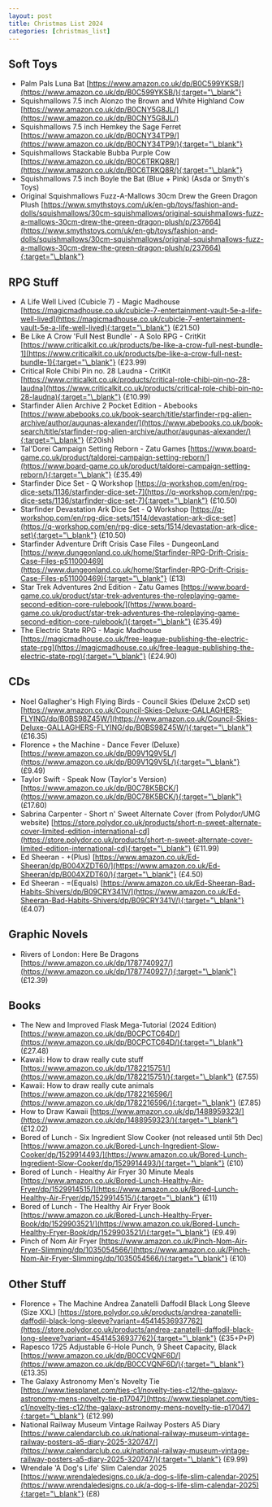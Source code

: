 ```yaml
---
layout: post
title: Christmas List 2024
categories: [christmas_list]
---
```


## Soft Toys

- Palm Pals Luna Bat [https://www.amazon.co.uk/dp/B0C599YKSB/](https://www.amazon.co.uk/dp/B0C599YKSB/){:target="\_blank"}
- Squishmallows 7.5 inch Alonzo the Brown and White Highland Cow [https://www.amazon.co.uk/dp/B0CNY5G8JL/](https://www.amazon.co.uk/dp/B0CNY5G8JL/)
- Squishmallows 7.5 inch Hemkey the Sage Ferret [https://www.amazon.co.uk/dp/B0CNY34TP9/](https://www.amazon.co.uk/dp/B0CNY34TP9/){:target="\_blank"}
- Squishmallows Stackable Bubba Purple Cow [https://www.amazon.co.uk/dp/B0C6TRKQ8R/](https://www.amazon.co.uk/dp/B0C6TRKQ8R/){:target="\_blank"}
- Squishmallows 7.5 inch Boyle the Bat (Blue + Pink) (Asda or Smyth's Toys)
- Original Squishmallows Fuzz-A-Mallows 30cm Drew the Green Dragon Plush [https://www.smythstoys.com/uk/en-gb/toys/fashion-and-dolls/squishmallows/30cm-squishmallows/original-squishmallows-fuzz-a-mallows-30cm-drew-the-green-dragon-plush/p/237664](https://www.smythstoys.com/uk/en-gb/toys/fashion-and-dolls/squishmallows/30cm-squishmallows/original-squishmallows-fuzz-a-mallows-30cm-drew-the-green-dragon-plush/p/237664){:target="\_blank"}

## RPG Stuff

- A Life Well Lived (Cubicle 7) - Magic Madhouse [https://magicmadhouse.co.uk/cubicle-7-entertainment-vault-5e-a-life-well-lived](https://magicmadhouse.co.uk/cubicle-7-entertainment-vault-5e-a-life-well-lived){:target="\_blank"} (£21.50)
- Be Like A Crow 'Full Nest Bundle' - A Solo RPG - CritKit [https://www.criticalkit.co.uk/products/be-like-a-crow-full-nest-bundle-1](https://www.criticalkit.co.uk/products/be-like-a-crow-full-nest-bundle-1){:target="\_blank"} (£23.99)
- Critical Role Chibi Pin no. 28 Laudna - CritKit [https://www.criticalkit.co.uk/products/critical-role-chibi-pin-no-28-laudna](https://www.criticalkit.co.uk/products/critical-role-chibi-pin-no-28-laudna){:target="\_blank"} (£10.99)
- Starfinder Alien Archive 2 Pocket Edition - Abebooks [https://www.abebooks.co.uk/book-search/title/starfinder-rpg-alien-archive/author/augunas-alexander/](https://www.abebooks.co.uk/book-search/title/starfinder-rpg-alien-archive/author/augunas-alexander/){:target="\_blank"} (£20ish)
- Tal'Dorei Campaign Setting Reborn - Zatu Games [https://www.board-game.co.uk/product/taldorei-campaign-setting-reborn/](https://www.board-game.co.uk/product/taldorei-campaign-setting-reborn/){:target="\_blank"} (£35.49)
- Starfinder Dice Set - Q Workshop [https://q-workshop.com/en/rpg-dice-sets/1136/starfinder-dice-set-7](https://q-workshop.com/en/rpg-dice-sets/1136/starfinder-dice-set-7){:target="\_blank"} (£10.50)
- Starfinder Devastation Ark Dice Set - Q Workshop [https://q-workshop.com/en/rpg-dice-sets/1514/devastation-ark-dice-set](https://q-workshop.com/en/rpg-dice-sets/1514/devastation-ark-dice-set){:target="\_blank"} (£10.50)
- Starfinder Adventure Drift Crisis Case Files - DungeonLand [https://www.dungeonland.co.uk/home/Starfinder-RPG-Drift-Crisis-Case-Files-p511000469](https://www.dungeonland.co.uk/home/Starfinder-RPG-Drift-Crisis-Case-Files-p511000469){:target="\_blank"} (£13)
- Star Trek Adventures 2nd Edition - Zatu Games [https://www.board-game.co.uk/product/star-trek-adventures-the-roleplaying-game-second-edition-core-rulebook/](https://www.board-game.co.uk/product/star-trek-adventures-the-roleplaying-game-second-edition-core-rulebook/){:target="\_blank"} (£35.49)
- The Electric State RPG - Magic Madhouse [https://magicmadhouse.co.uk/free-league-publishing-the-electric-state-rpg](https://magicmadhouse.co.uk/free-league-publishing-the-electric-state-rpg){:target="\_blank"} (£24.90)

## CDs

- Noel Gallagher's High Flying Birds - Council Skies (Deluxe 2xCD set) [https://www.amazon.co.uk/Council-Skies-Deluxe-GALLAGHERS-FLYING/dp/B0BS98Z45W/](https://www.amazon.co.uk/Council-Skies-Deluxe-GALLAGHERS-FLYING/dp/B0BS98Z45W/){:target="\_blank"} (£16.35)
- Florence + the Machine - Dance Fever (Deluxe) [https://www.amazon.co.uk/dp/B09V1Q9V5L/](https://www.amazon.co.uk/dp/B09V1Q9V5L/){:target="\_blank"} (£9.49)
- Taylor Swift - Speak Now (Taylor's Version) [https://www.amazon.co.uk/dp/B0C78K5BCK/](https://www.amazon.co.uk/dp/B0C78K5BCK/){:target="\_blank"} (£17.60)
- Sabrina Carpenter - Short n' Sweet Alternate Cover (from Polydor/UMG website) [https://store.polydor.co.uk/products/short-n-sweet-alternate-cover-limited-edition-international-cd](https://store.polydor.co.uk/products/short-n-sweet-alternate-cover-limited-edition-international-cd){:target="\_blank"} (£11.99)
- Ed Sheeran - +(Plus) [https://www.amazon.co.uk/Ed-Sheeran/dp/B004XZDT60/](https://www.amazon.co.uk/Ed-Sheeran/dp/B004XZDT60/){:target="\_blank"} (£4.50)
- Ed Sheeran - =(Equals) [https://www.amazon.co.uk/Ed-Sheeran-Bad-Habits-Shivers/dp/B09CRY341V/](https://www.amazon.co.uk/Ed-Sheeran-Bad-Habits-Shivers/dp/B09CRY341V/){:target="\_blank"} (£4.07)

## Graphic Novels

- Rivers of London: Here Be Dragons [https://www.amazon.co.uk/dp/1787740927/](https://www.amazon.co.uk/dp/1787740927/){:target="\_blank"} (£12.39)

## Books

- The New and Improved Flask Mega-Tutorial (2024 Edition) [https://www.amazon.co.uk/dp/B0CPCTC64D/](https://www.amazon.co.uk/dp/B0CPCTC64D/){:target="\_blank"} (£27.48)
- Kawaii: How to draw really cute stuff [https://www.amazon.co.uk/dp/1782215751/](https://www.amazon.co.uk/dp/1782215751/){:target="\_blank"} (£7.55)
- Kawaii: How to draw really cute animals [https://www.amazon.co.uk/dp/1782216596/](https://www.amazon.co.uk/dp/1782216596/){:target="\_blank"} (£7.85)
- How to Draw Kawaii [https://www.amazon.co.uk/dp/1488959323/](https://www.amazon.co.uk/dp/1488959323/){:target="\_blank"} (£12.02)
- Bored of Lunch - Six Ingredient Slow Cooker (not released until 5th Dec) [https://www.amazon.co.uk/Bored-Lunch-Ingredient-Slow-Cooker/dp/1529914493/](https://www.amazon.co.uk/Bored-Lunch-Ingredient-Slow-Cooker/dp/1529914493/){:target="\_blank"} (£10)
- Bored of Lunch - Healthy Air Fryer 30 Minute Meals [https://www.amazon.co.uk/Bored-Lunch-Healthy-Air-Fryer/dp/1529914515/](https://www.amazon.co.uk/Bored-Lunch-Healthy-Air-Fryer/dp/1529914515/){:target="\_blank"} (£11)
- Bored of Lunch - The Healthy Air Fryer Book [https://www.amazon.co.uk/Bored-Lunch-Healthy-Fryer-Book/dp/1529903521/](https://www.amazon.co.uk/Bored-Lunch-Healthy-Fryer-Book/dp/1529903521/){:target="\_blank"} (£9.49)
- Pinch of Nom Air Fryer [https://www.amazon.co.uk/Pinch-Nom-Air-Fryer-Slimming/dp/1035054566/](https://www.amazon.co.uk/Pinch-Nom-Air-Fryer-Slimming/dp/1035054566/){:target="\_blank"} (£10)

## Other Stuff

- Florence + The Machine Andrea Zanatelli Daffodil Black Long Sleeve (Size XXL) [https://store.polydor.co.uk/products/andrea-zanatelli-daffodil-black-long-sleeve?variant=45414536937762](https://store.polydor.co.uk/products/andrea-zanatelli-daffodil-black-long-sleeve?variant=45414536937762){:target="\_blank"} (£35+P+P)
- Rapesco 1725 Adjustable 6-Hole Punch, 9 Sheet Capacity, Black [https://www.amazon.co.uk/dp/B0CCVQNF6D/](https://www.amazon.co.uk/dp/B0CCVQNF6D/){:target="\_blank"} (£13.35)
- The Galaxy Astronomy Men's Novelty Tie [https://www.tiesplanet.com/ties-c1/novelty-ties-c12/the-galaxy-astronomy-mens-novelty-tie-p17047](https://www.tiesplanet.com/ties-c1/novelty-ties-c12/the-galaxy-astronomy-mens-novelty-tie-p17047){:target="\_blank"} (£12.99)
- National Railway Museum Vintage Railway Posters A5 Diary [https://www.calendarclub.co.uk/national-railway-museum-vintage-railway-posters-a5-diary-2025-320747/](https://www.calendarclub.co.uk/national-railway-museum-vintage-railway-posters-a5-diary-2025-320747/){:target="\_blank"} (£9.99)
- Wrendale 'A Dog's Life' Slim Calendar 2025 [https://www.wrendaledesigns.co.uk/a-dog-s-life-slim-calendar-2025](https://www.wrendaledesigns.co.uk/a-dog-s-life-slim-calendar-2025){:target="\_blank"} (£8)
